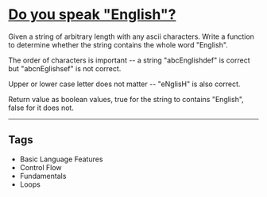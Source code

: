 # [Do you speak "English"?](https://www.codewars.com/kata/58dbdccee5ee8fa2f9000058)

Given a string of arbitrary length with any ascii characters. Write a function to determine whether the string contains the whole word "English".

The order of characters is important -- a string "abcEnglishdef" is correct but "abcnEglishsef" is not correct.

Upper or lower case letter does not matter -- "eNglisH" is also correct.

Return value as boolean values, true for the string to contains "English", false for it does not.

---

## Tags

- Basic Language Features
- Control Flow
- Fundamentals
- Loops
